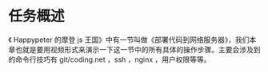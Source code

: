 # 任务概述

《 Happypeter 的摩登 js 王国》中有一节叫做《部署代码到网络服务器》，我们本章也就是要用视频形式来演示一下这一节中的所有具体的操作步骤。主要会涉及到的命令行技巧有 git/coding.net ，ssh ，nginx ，用户权限等等。